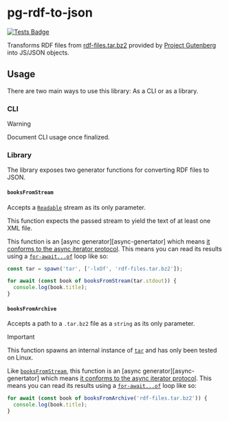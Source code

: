 # pg-rdf-to-json

[![Tests Badge][tests-badge]][tests]

Transforms RDF files from [rdf-files.tar.bz2][rdf-files.tar.bz2] provided by [Project Gutenberg][project-gutenberg] into JS/JSON objects.

## Usage

There are two main ways to use this library: As a CLI or as a library.

### CLI

> [!WARNING]
> Document CLI usage once finalized.

### Library

The library exposes two generator functions for converting RDF files to JSON.

#### `booksFromStream`

Accepts a [`Readable`][readable] stream as its only parameter.

This function expects the passed stream to yield the text of at least one XML file.

This function is an [async generator][async-genertator] which means [it conforms to the async iterator protocol][async-iterator]. This means you can read its results using a [`for-await...of`][for-await-of] loop like so:

```js
const tar = spawn('tar', ['-lxOf', 'rdf-files.tar.bz2']);

for await (const book of booksFromStream(tar.stdout)) {
  console.log(book.title);
}
```

#### `booksFromArchive`

Accepts a path to a `.tar.bz2` file as a `string` as its only parameter.

> [!IMPORTANT]
> This function spawns an internal instance of [`tar`][tar] and has only been tested on Linux.

Like [`booksFromStream`](#booksfromstream), this function is an [async generator][async-genertator] which means [it conforms to the async iterator protocol][async-iterator]. This means you can read its results using a [`for-await...of`][for-await-of] loop like so:

```js
for await (const book of booksFromArchive('rdf-files.tar.bz2')) {
  console.log(book.title);
}
```

[rdf-files.tar.bz2]: https://www.gutenberg.org/cache/epub/feeds/
[project-gutenberg]: https://www.gutenberg.org/
[tests]: https://github.com/chrisnewtn/pg-rdf-to-json/actions/workflows/tests.yml
[tests-badge]: https://github.com/chrisnewtn/pg-rdf-to-json/actions/workflows/tests.yml/badge.svg
[readable]: https://nodejs.org/docs/latest-v22.x/api/stream.html#class-streamreadable
[async-generator]: https://developer.mozilla.org/en-US/docs/Web/JavaScript/Reference/Statements/async_function*
[async-iterator]: https://developer.mozilla.org/en-US/docs/Web/JavaScript/Reference/Iteration_protocols#the_async_iterator_and_async_iterable_protocols
[for-await-of]: https://developer.mozilla.org/en-US/docs/Web/JavaScript/Reference/Statements/for-await...of
[tar]: https://www.man7.org/linux/man-pages/man1/tar.1.html
